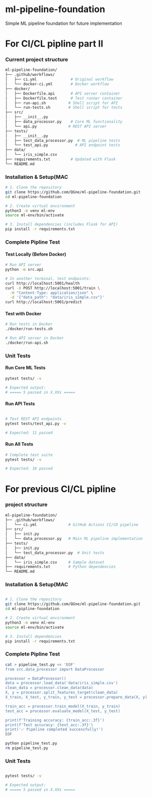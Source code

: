 # ml-pipeline-foundation
Simple ML pipeline foundation for future implementation

# For CI/CL pipline part II

### Current project structure 

```bash
ml-pipeline-foundation/
├── .github/workflows/
│   ├── ci.yml               # Original workflow
│   └── docker-ci.yml        # Docker workflow
├── docker/
│   ├── Dockerfile.api       # API server container
│   ├── Dockerfile.test      # Test runner container
│   ├── run-api.sh          # Shell script for API
│   └── run-tests.sh        # Shell script for tests
├── src/
│   ├── __init__.py
│   ├── data_processor.py    # Core ML functionality
│   └── api.py              # REST API server
├── tests/
│   ├── __init__.py
│   ├── test_data_processor.py  # ML pipeline tests
│   └── test_api.py            # API endpoint tests
├── data/
│   └── iris_simple.csv
├── requirements.txt         # Updated with Flask
└── README.md
```

### Installation & Setup(MAC
```bash
# 1. Clone the repository
git clone https://github.com/QGne/ml-pipeline-foundation.git
cd ml-pipeline-foundation

# 2. Create virtual environment
python3 -m venv ml-env
source ml-env/bin/activate

# 3. Install dependencies (includes Flask for API)
pip install -r requirements.txt
```

### Complete Pipline Test

#### Test Locally (Before Docker)

```bash
# Run API server
python -m src.api

# In another terminal, test endpoints:
curl http://localhost:5001/health
curl -X POST http://localhost:5001/train \
  -H "Content-Type: application/json" \
  -d '{"data_path": "data/iris_simple.csv"}'
curl http://localhost:5001/predict

```

#### Test with Docker

```bash
# Run tests in Docker
./docker/run-tests.sh

# Run API server in Docker
./docker/run-api.sh
```

### Unit Tests
#### Run Core ML Tests
```bash
pytest tests/ -v

# Expected output:
# ===== 5 passed in X.XXs =====
```

#### Run API Tests
```bash

# Test REST API endpoints
pytest tests/test_api.py -v

# Expected: 11 passed
```
#### Run All Tests
```bash
# Complete test suite
pytest tests/ -v

# Expected: 16 passed
```

# For previous CI/CL pipline

### project structure 
```bash
ml-pipeline-foundation/
├── .github/workflows/
│   └── ci.yml              # GitHub Actions CI/CD pipeline
├── src/
│   ├── init.py
│   └── data_processor.py   # Main ML pipeline implementation
├── tests/
│   ├── init.py
│   └── test_data_processor.py  # Unit tests
├── data/
│   └── iris_simple.csv     # Sample dataset
├── requirements.txt        # Python dependencies
└── README.md
```

### Installation & Setup(MAC
```bash

# 1. Clone the repository
git clone https://github.com/QGne/ml-pipeline-foundation.git
cd ml-pipline-foundation

# 2. Create virtual environment
python3 -m venv ml-env
source ml-env/bin/activate

# 3. Install dependencies
pip install -r requirements.txt
```

### Complete Pipline Test
```bash
cat > pipeline_test.py << 'EOF'
from src.data_processor import DataProcessor

processor = DataProcessor()
data = processor.load_data('data/iris_simple.csv')
clean_data = processor.clean_data(data)
X, y = processor.split_features_target(clean_data)
X_train, X_test, y_train, y_test = processor.prepare_data(X, y)

train_acc = processor.train_model(X_train, y_train)
test_acc = processor.evaluate_model(X_test, y_test)

print(f'Training accuracy: {train_acc:.3f}')
print(f'Test accuracy: {test_acc:.3f}')
print('✅ Pipeline completed successfully!')
EOF

python pipeline_test.py
rm pipeline_test.py
```

### Unit Tests
```bash

pytest tests/ -v

# Expected output:
# ===== 5 passed in X.XXs =====
